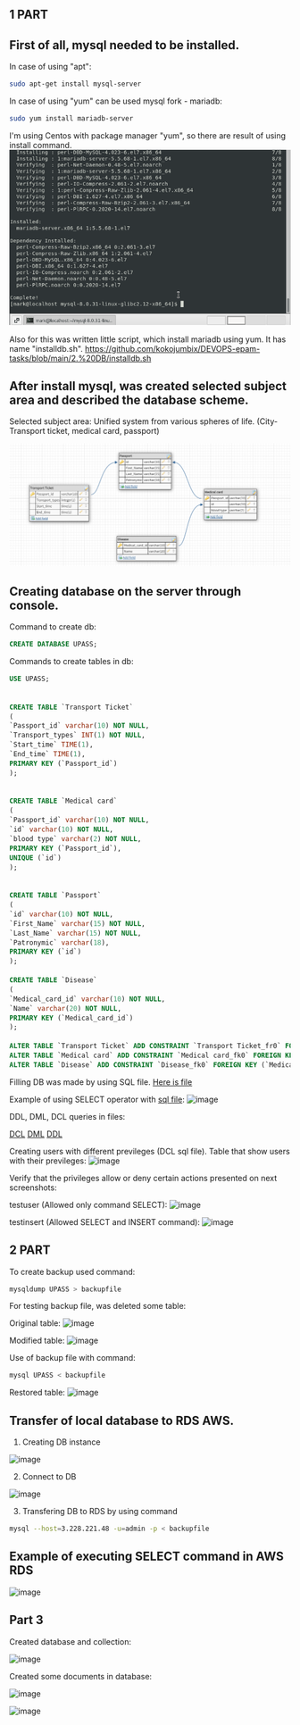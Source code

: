 ## 1 PART

## First of all, mysql needed to be installed.

In case of using "apt":
```sh
sudo apt-get install mysql-server
```

In case of using "yum" can be used mysql fork - mariadb:
```sh
sudo yum install mariadb-server
```

I'm using Centos with package manager "yum", so there are result of using install command.
![install](https://github.com/kokojumbix/DEVOPS-epam-tasks/blob/main/Screenshots/DB%20task/image.png)

Also for this was written little script, which install mariadb using yum. It has name "installdb.sh".
https://github.com/kokojumbix/DEVOPS-epam-tasks/blob/main/2.%20DB/installdb.sh

## After install mysql, was created selected subject area and described the database scheme.

Selected subject area: Unified system from various spheres of life. (City-Transport ticket, medical card, passport)

![database_scheme](https://github.com/kokojumbix/DEVOPS-epam-tasks/blob/main/Screenshots/DB%20task/DB_designer_task_1_scheme.png)


## Creating database on the server through console.

Command to create db:
```sql
CREATE DATABASE UPASS;
```
Commands to create tables in db:
```sql
USE UPASS;


CREATE TABLE `Transport Ticket` 
(
`Passport_id` varchar(10) NOT NULL,
`Transport_types` INT(1) NOT NULL,
`Start_time` TIME(1),
`End_time` TIME(1),
PRIMARY KEY (`Passport_id`)
);


CREATE TABLE `Medical card` 
(
`Passport_id` varchar(10) NOT NULL,
`id` varchar(10) NOT NULL,
`blood type` varchar(2) NOT NULL,
PRIMARY KEY (`Passport_id`),
UNIQUE (`id`)
);


CREATE TABLE `Passport` 
(
`id` varchar(10) NOT NULL,
`First_Name` varchar(15) NOT NULL,
`Last_Name` varchar(15) NOT NULL,
`Patronymic` varchar(18),
PRIMARY KEY (`id`)
);

CREATE TABLE `Disease`
(
`Medical_card_id` varchar(10) NOT NULL,
`Name` varchar(20) NOT NULL,
PRIMARY KEY (`Medical_card_id`)
);

ALTER TABLE `Transport Ticket` ADD CONSTRAINT `Transport Ticket_fr0` FOREIGN KEY (`Passport_id`) REFERENCES Passport(`id`);
ALTER TABLE `Medical card` ADD CONSTRAINT `Medical card_fk0` FOREIGN KEY (`Passport_id`) REFERENCES `Passport` (`id`);
ALTER TABLE `Disease` ADD CONSTRAINT `Disease_fk0` FOREIGN KEY (`Medical_card_id`) REFERENCES `Medical card` (`id`);
```
Filling DB was made by using SQL file. [Here is file](https://github.com/kokojumbix/DEVOPS-epam-tasks/blob/main/2.%20DB/filldb.sql)

Example of using SELECT operator with [sql file](https://github.com/kokojumbix/DEVOPS-epam-tasks/blob/main/2.%20DB/selectdb.sql):
![image](https://user-images.githubusercontent.com/113692759/211839980-e58d0855-b4cd-4a1c-9ef7-09a013c5a7da.png)

DDL, DML, DCL queries in files:

[DCL](https://github.com/kokojumbix/DEVOPS-epam-tasks/blob/219c080e95476d76ac14f50a63031c445a436449/2.%20DB/DCLexample.sql)
[DML](https://github.com/kokojumbix/DEVOPS-epam-tasks/blob/219c080e95476d76ac14f50a63031c445a436449/2.%20DB/DMLexample.sql)
[DDL](https://github.com/kokojumbix/DEVOPS-epam-tasks/blob/219c080e95476d76ac14f50a63031c445a436449/2.%20DB/DDLexample.sql)

Creating users with different previleges (DCL sql file). Table that show users with their previleges:
![image](https://user-images.githubusercontent.com/113692759/212552972-c5a88890-a434-4cad-b65e-495d154ae028.png)


Verify that the privileges
allow or deny certain actions presented on next screenshots:

testuser (Allowed only command SELECT):
![image](https://user-images.githubusercontent.com/113692759/212553268-6b6bacbe-54f0-4854-b8cc-5702425c1e2d.png)

testinsert (Allowed SELECT and INSERT command):
![image](https://user-images.githubusercontent.com/113692759/212553348-85c52a23-78d6-4587-87a6-e307a8da3ed0.png)


## 2 PART

To create backup used command:
```bash
mysqldump UPASS > backupfile
```

For testing backup file, was deleted some table:

Original table:
![image](https://user-images.githubusercontent.com/113692759/212554682-7c4584c2-f5c8-4587-ae34-8c7f13f15dfb.png)

Modified table:
![image](https://user-images.githubusercontent.com/113692759/212554778-dcb5ff0e-1e46-4e06-ae19-12a9d0bef69d.png)

Use of backup file with command:
```bash
mysql UPASS < backupfile
```

Restored table:
![image](https://user-images.githubusercontent.com/113692759/212554957-5ac077a5-261b-4bc6-9312-af314d234d91.png)


## Transfer of local database to RDS AWS.

1) Creating DB instance

![image](https://user-images.githubusercontent.com/113692759/212744548-33b22b50-9ba2-4b80-98fd-bc4b05933f97.png)

2) Connect to DB

![image](https://user-images.githubusercontent.com/113692759/212744836-5fb6c809-ae0a-43de-aff3-9ac3a0b3ca09.png)

3) Transfering DB to RDS by using command

```bash
mysql --host=3.228.221.48 -u=admin -p < backupfile
```

## Example of executing SELECT command in AWS RDS

![image](https://user-images.githubusercontent.com/113692759/212747421-a92c1f3f-bc41-4c16-b41a-552adc86c60d.png)

## Part 3

Created database and collection:

![image](https://user-images.githubusercontent.com/113692759/213730576-038e8697-cf0c-4003-ad8e-bfbefaecd6fb.png)

Created some documents in database:

![image](https://user-images.githubusercontent.com/113692759/213733400-dc9e478f-05d2-43b6-8e38-716c1056b77b.png)

![image](https://user-images.githubusercontent.com/113692759/213733770-28494ee4-a4ec-4b8b-b1f5-2c21b678c5b5.png)

